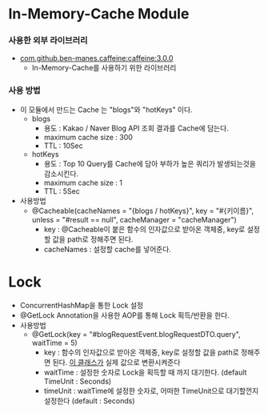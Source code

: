 # In-Memory-Cache Module

### 사용한 외부 라이브러리
- [com.github.ben-manes.caffeine:caffeine:3.0.0](https://github.com/jhsong2580/subject/blob/main/common/common-cache/src/main/java/subject/blog/CacheSetting.java)
  - In-Memory-Cache를 사용하기 위한 라이브러리 

### 사용 방법
- 이 모듈에서 만드는 Cache 는 "blogs"와 "hotKeys" 이다.
  - blogs 
    - 용도 : Kakao / Naver Blog API 조회 결과를 Cache에 담는다.  
    - maximum cache size : 300
    - TTL : 10Sec
  - hotKeys
    - 용도 : Top 10 Query를 Cache에 담아 부하가 높은 쿼리가 발생되는것을 감소시킨다.
    - maximum cache size : 1
    - TTL : 5Sec
- 사용방법
  - @Cacheable(cacheNames = "{blogs / hotKeys}", key = "#{키이름}", unless = "#result == null", cacheManager = "cacheManager")
    - key : @Cacheable이 붙은 함수의 인자값으로 받아온 객체중, key로 설정할 값을 path로 정해주면 된다. 
    - cacheNames : 설정할 cache를 넣어준다. 

# Lock
- ConcurrentHashMap을 통한 Lock 설정
- @GetLock Annotation을 사용한 AOP를 통해 Lock 획득/반환을 한다. 
- 사용방법
  - @GetLock(key = "#blogRequestEvent.blogRequestDTO.query", waitTime = 5)
    - key : 함수의 인자값으로 받아온 객체중, key로 설정할 값을 path로 정해주면 된다. [이 클래스가](https://github.com/jhsong2580/subject/blob/main/common/common-cache/src/main/java/subject/blog/utils/CustomSpringELParser.java) 실제 값으로 변환시켜준다
    - waitTime : 설정한 숫자로 Lock을 획득할 때 까지 대기한다. (default TimeUnit : Seconds)
    - timeUnit : waitTime에 설정한 숫자로, 어떠한 TimeUnit으로 대기할껀지 설정한다 (default : Seconds)
